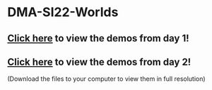 # DMA-SI22-Worlds


## [Click here](https://drive.google.com/file/d/1oW6tu85m7Te0QPx4v1PqTjvulfNe0cAZ/view?usp=sharing) to view the demos from day 1!

## [Click here](https://drive.google.com/file/d/1HoloB5TtfwZH3NHLAxidGajYYNFxyhzC/view?usp=sharing) to view the demos from day 2!

(Download the files to your computer to view them in full resolution)
